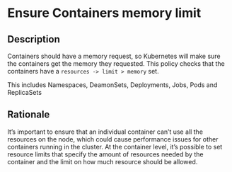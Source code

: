# Ensure Containers memory limit

## Description

Containers should have a memory request, so Kubernetes will make sure the containers get the memory they requested.
This policy checks that the containers have a `resources -> limit > memory` set.

This includes Namespaces, DeamonSets, Deployments, Jobs, Pods and ReplicaSets 

## Rationale

It’s important to ensure that an individual container can’t use all the resources on the node, which could cause performance issues for other containers running in the cluster. At the container level, it’s possible to set resource limits that specify the amount of resources needed by the container and the limit on how much resource should be allowed.

